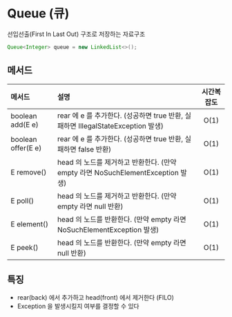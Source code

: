 # Queue (큐)
선입선출(First In Last Out) 구조로 저장하는 자료구조

```java
Queue<Integer> queue = new LinkedList<>();
```

## 메서드
| 메서드                | 설명                                                             | 시간복잡도 |
|:-------------------|:---------------------------------------------------------------|:-----:|
| boolean add(E e)   | rear 에 e 를 추가한다. (성공하면 true 반환, 실패하면 IllegalStateException 발생) | O(1)  |
| boolean offer(E e) | rear 에 e 를 추가한다. (성공하면 true 반환, 실패하면 false 반환)                 | O(1)  |
| E remove()         | head 의 노드를 제거하고 반환한다. (만약 empty 라면 NoSuchElementException 발생)  | O(1)  |
| E poll()           | head 의 노드를 제거하고 반환한다. (만약 empty 라면 null 반환)                    | O(1)  |
| E element()        | head 의 노드를 반환한다. (만약 empty 라면 NoSuchElementException 발생)       | O(1)  |
| E peek()           | head 의 노드를 반환한다. (만약 empty 라면 null 반환)                         | O(1)  |

## 특징
- rear(back) 에서 추가하고 head(front) 에서 제거한다 (FILO)
- Exception 을 발생시킬지 여부를 결정할 수 있다